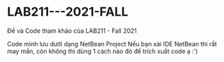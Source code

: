 # LAB211---2021-FALL
Đề và Code tham khảo của LAB211 - Fall 2021

Code mình lưu dưới dạng NetBean Project
Nếu bạn xài IDE NetBean thì rất may mắn, còn không thì dùng 1 cách nào đó để trích xuất code ạ :')
